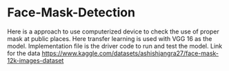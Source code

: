 # Face-Mask-Detection
Here is a approach to use computerized device to check the use of proper mask at public places.
Here transfer learning is used with VGG 16 as the model.
Implementation file is the driver code to run and test the model.
Link for the data https://www.kaggle.com/datasets/ashishjangra27/face-mask-12k-images-dataset
